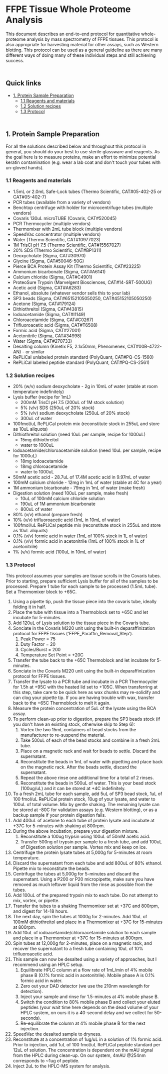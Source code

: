 # FFPE Tissue Whole Proteome Analysis <!-- omit in toc -->

This document describes an end-to-end protocol for quantitative whole-proteome analysis by mass spectrometry of FFPE tissues. This protocol is also appropriate for harvesting material for other assays, such as Western blotting. This protocol can be used as a general guideline as there are many different ways of doing many of these individual steps and still achieving success. 

<hr style="height:6pt; visibility:hidden;" />

## Quick links <!-- omit in toc -->

- [1. Protein Sample Preparation](#1-protein-sample-preparation)
  - [1.1 Reagents and materials](#11-reagents-and-materials)
  - [1.2 Solution recipes](#12-solution-recipes)
  - [1.3 Protocol](#13-protocol)

<hr style="height:6pt; visibility:hidden;" />

<span id="1-protein-sample-preparation"></span>

## 1. Protein Sample Preparation

For all the solutions described below and throughout this protocol in general, you should do your best to use sterile glassware and reagents. As the goal here is to measure proteins, make an effort to minimize potential keratin contamination (e.g. wear a lab coat and don't touch your tubes with un-gloved hands).

<span id="11-reagents-and-materials"></span>

### 1.1 Reagents and materials

- 1.5mL or 2.0mL Safe-Lock tubes (Thermo Scientific, CAT#05-402-25 or CAT#05-402-7)
- PCR tubes (available from a variety of vendors)
- Benchtop centrifuge with holder for microcentrifuge tubes (multiple vendors)
- Covaris 130uL microTUBE (Covaris, CAT#520045)
- PCR Thermocycler (multiple vendors)
- Thermomixer with 2mL tube block (multiple vendors)
- SpeedVac concentrator (multiple vendors)
- Water (Thermo Scientific, CAT#10977023)
- 1M TrisCl pH 7.5 (Thermo Scientific, CAT#15567027)
- 20% SDS (Thermo Scientific, CAT#BP1311)
- Deoxycholate (Sigma, CAT#30970)
- Glycine (Sigma, CAT#50046-50G)
- Pierce BCA Protein Assay Kit (Thermo Scientific, CAT#23225)
- Ammonium bicarbonate (Sigma, CAT#A6141)
- Calcium chloride (Sigma, CAT#C4901)
- ProteoSure Trypsin (Marvelgent Biosciences, CAT#14-SRT-500UG)
- Acetic acid (Sigma, CAT#A6283)
- Ethanol, absolute (whatever vendor sells this to your lab)
- SP3 beads (Sigma, CAT#65152105050250, CAT#45152105050250)
- Acetone (Sigma, CAT#179124)
- Dithiothreitol (Sigma, CAT#43815)
- Iodoacetamide (Sigma, CAT#I1149)
- Chloroacetamide (Sigma, CAT#C0267)
- Trifluoroacetic acid (Sigma, CAT#T6508)
- Formic acid (Sigma, CAT#27001)
- Acetonitrile (Sigma, CAT#34998)
- Water (Sigma, CAT#270733)
- Desalting column (Kinetix F5, 2.1x50mm, Phenomenex, CAT#00B-4722-AN) - or similar
- RePLiCal unlabeled protein standard (PolyQuant, CAT#PQ-CS-1560)
- RePLiCal labeled peptide standard (PolyQuant, CAT#PQ-CS-2561)

<span id="12-solution-recipes"></span>

### 1.2 Solution recipes

- 20% (w/v) sodium deoxycholate - 2g in 10mL of water (stable at room temperature indefinitely)
- Lysis buffer (recipe for 1mL)
  - 200mM TrisCl pH 7.5 (200uL of 1M stock solution)
  - 5% (v/v) SDS (250uL of 20% stock)
  - 5% (v/v) sodium deoxycholate (250uL of 20% stock)
  - 300uL of water
- 100fmol/uL RePLiCal protein mix (reconstitute stock in 255uL and store as 10uL aliquots)
- Dithiothreitol solution (need 10uL per sample, recipe for 1000uL)
  - 15mg dithiothreitol
  - water to 1000uL
- Iodoacetamide/chloroacetamide solution (need 10uL per sample, recipe for 1000uL)
  - 18mg iodoacetamide
  - 18mg chloroacetamide
  - water to 1000uL
- 50mM acetic acid - 28.7uL of 17.4M acetic acid in 9.97mL of water
- 100mM calcium chloride - 12mg in 1mL of water (stable at 4C for a year)
- 1M ammonium bicarbonate - 79mg in 1mL of water (make fresh)
- Digestion solution (need 100uL per sample, make fresh)
  - 10uL of 100mM calcium chloride solution
  - 190uL of 1M ammonium bicarbonate
  - 800uL of water
- 80% (v/v) ethanol (prepare fresh)
- 10% (v/v) trifluoroacetic acid (1mL in 10mL of water)
- 100fmol/uL RePLiCal peptide mix (reconstitute stock in 255uL and store as 10uL aliquots)
- 0.1% (v/v) formic acid in water (1mL of 100% stock in 1L of water)
- 0.1% (v/v) formic acid in acetonitrile (1mL of 100% stock in 1L of acetonitrile)
- 1% (v/v) formic acid (100uL in 10mL of water)

<span id="13-protocol"></span>

### 1.3 Protocol

This protocol assumes your samples are tissue scrolls in the Covaris tubes. Prior to starting, prepare sufficient Lysis buffer for all of the samples to be processed. Prepare 1 tube for each sample to be processed (1.5mL tube). Set a Thermomixer block to +65C. 

1. Using a pipette tip, push the tissue piece into the covaris tube, ideally folding it in half.
2. Place the tube with tissue into a Thermoblock set to +65C and let incubate for 5-minutes.
3. Add 120uL of Lysis solution to the tissue piece in the Covaris tube.
4. Sonciate in the Covaris M220 unit using the built-in deparaffinization protocol for FFPE tissues ('FFPE_Paraffin_Removal_Step').
   1. Peak Power = 75
   2. Duty Factor =  20
   3. Cycles/Burst = 200
   4. Temperature Set Point = +20C
5. Transfer the tube back to the +65C Thermoblock and let incubate for 5-minutes.
6. Sonciate in the Covaris M220 unit using the built-in deparaffinization protocol for FFPE tissues.
7. Transfer the lysate to a PCR tube and incubate in a PCR Thermocycler for 1.5h at +95C with the heated lid set to +105C. When transferring at this step, take care to be quick here as wax chunks may re-solidify and can clog your pipette tip. If you are having trouble with wax, transfer back to the +65C Thermoblock to melt it again.
8.  Measure the protein concentration of 5uL of the lysate using the BCA assay. 
9.  To perform clean-up prior to digestion, prepare the SP3 beads stock (if you don't have an existing stock, otherwise skip to Step 6):
    1. Vortex the two 15mL containers of bead stocks from the manufacturer to re-suspend the material.
    2. Take 500uL of each of the bead stocks and combine in a fresh 2mL tube.
    3. Place on a magnetic rack and wait for beads to settle. Discard the supernatant.
    4. Reconstitute the beads in 1mL of water with pipetting and place back on the magnetic rack. After the beads settle, discard the supernatant.
    5. Repeat the above rinse one additional time for a total of 2 rinses.
    6. Reconstitute the beads in 500uL of water. This is your bead stock (100ug/uL) and it can be stored at +4C indefinitely.
 10. To a fresh 2mL tube for each sample, add 5uL of SP3 bead stock, 1uL of 100 fmol/uL RePLiCal protein stock, 10ug of your lysate, and water to 100uL of total volume. Mix by gentle shaking. The remaining lysate can be stored at -80C for validation assays (e.g. Western blotting), or as a backup sample if your protein digestion fails.
 11. Add 400uL of acetone to each tube of protein lysate and incubate at +37C for 5-minutes with shaking at 800rpm.
 12. During the above incubation, prepare your digestion mixture.
     1.  Reconstitute a 100ug trypsin using 100uL of 50mM acetic acid.
     2.  Transfer 500ng of trypsin per sample to a fresh tube, and add 100uL of Digestion solution per sample. Vortex mix and keep on ice.
 13. Centrifuge the protein lysate tubes at 5,000g for 5-minutes at room temperature.
 14. Discard the supernatant from each tube and add 800uL of 80% ethanol. Pipette mix to reconstitute the beads.
 15. Centrifuge the tubes at 5,000g for 5-minutes and discard the supernatant. Using a P200 or P20 micropipette, make sure you have removed as much leftover liquid from the rinse as possible from the tubes.
 16. Add 100uL of the prepared trypsin mix to each tube. Do not attempt to mix, vortex, or pipette.
 17. Transfer the tubes to a shaking Thermomixer set at +37C and 800rpm, and digest for 14-18 hours.
 18. The next day, spin the tubes at 1000g for 2-minutes. Add 10uL of 100mM dithiothreitol and place in a Thermomixer at +37C for 15-minutes at 800rpm.
 19. Add 10uL of iodoacetamide/chloroacetamide solution to each sample and place in a Thermomixer at +37C for 15-minutes at 800rpm.
 20. Spin tubes at 12,000g for 2-minutes, place on a magnetic rack, and recover the supernatant to a fresh tube containing 10uL of 10% trifluoroacetic acid.
 21. This sample can now be desalted using a variety of approaches, but I recommend using an HPLC setup.
     1.  Equilibrate HPLC column at a flow rate of 1mL/min of 4% mobile phase B (0.1% formic acid in acetonitrile). Mobile phase A is 0.1% formic acid in water.
     2.  Zero out your DAD detector (we use the 210nm wavelength for detection).
     3.  Inject your sample and rinse for 1.5-minutes at 4% mobile phase B.
     4.  Switch the condition to 80% mobile phase B and collect your eluted peptides (your wait time here depends on the dead volume of your HPLC system, on ours it is a 40-second delay and we collect for 50-seconds).
     5.  Re-equilibrate the column at 4% mobile phase B for the next injection.
 22. SpeedVac the desalted sample to dryness.
 23. Reconstitute at a concentration of 1ug/uL in a solution of 1% formic acid. Prior to injection, add 1uL of 100 fmol/uL RePLiCal peptide standard per 12uL of solution. The concentration is dependent on the mAU signal from the HPLC during clean-up. On our system, 4mAU @254nm corresponds to ~1ug of peptide.
 24. Inject 2uL to the HPLC-MS system for analysis.